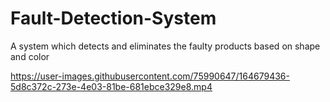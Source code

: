 # Fault-Detection-System
A system which detects and eliminates the faulty products based on shape and color


https://user-images.githubusercontent.com/75990647/164679436-5d8c372c-273e-4e03-81be-681ebce329e8.mp4

